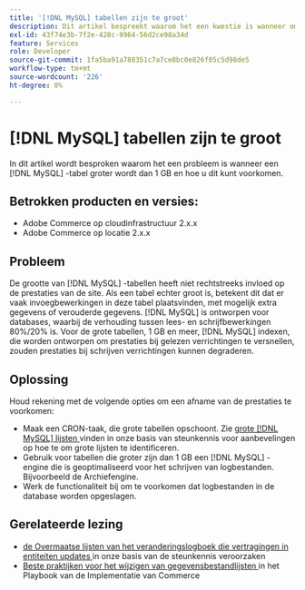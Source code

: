 ```yaml
---
title: '[!DNL MySQL] tabellen zijn te groot'
description: Dit artikel bespreekt waarom het een kwestie is wanneer om het even welke  [!DNL MySQL]  lijst groter wordt dan 1 GB en hoe te om dit te verhinderen.
exl-id: 43f74e3b-7f2e-428c-9964-56d2ce98a34d
feature: Services
role: Developer
source-git-commit: 1fa5ba91a788351c7a7ce8bc0e826f05c5d98de5
workflow-type: tm+mt
source-wordcount: '226'
ht-degree: 0%

---
```


# [!DNL MySQL] tabellen zijn te groot

In dit artikel wordt besproken waarom het een probleem is wanneer een [!DNL MySQL] -tabel groter wordt dan 1 GB en hoe u dit kunt voorkomen.

## Betrokken producten en versies:

* Adobe Commerce op cloudinfrastructuur 2.x.x
* Adobe Commerce op locatie 2.x.x

## Probleem

De grootte van [!DNL MySQL] -tabellen heeft niet rechtstreeks invloed op de prestaties van de site. Als een tabel echter groot is, betekent dit dat er vaak invoegbewerkingen in deze tabel plaatsvinden, met mogelijk extra gegevens of verouderde gegevens. [!DNL MySQL] is ontworpen voor databases, waarbij de verhouding tussen lees- en schrijfbewerkingen 80%/20% is.  Voor de grote tabellen, 1 GB en meer, [!DNL MySQL] indexen, die worden ontworpen om prestaties bij gelezen verrichtingen te versnellen, zouden prestaties bij schrijven verrichtingen kunnen degraderen.

## Oplossing

Houd rekening met de volgende opties om een afname van de prestaties te voorkomen:

* Maak een CRON-taak, die grote tabellen opschoont. Zie [ grote  [!DNL MySQL]  lijsten ](/help/how-to/general/find-large-mysql-tables.md) vinden in onze basis van steunkennis voor aanbevelingen op hoe te om grote lijsten te identificeren.
* Gebruik voor tabellen die groter zijn dan 1 GB een [!DNL MySQL] -engine die is geoptimaliseerd voor het schrijven van logbestanden. Bijvoorbeeld de Archiefengine.
* Werk de functionaliteit bij om te voorkomen dat logbestanden in de database worden opgeslagen.

## Gerelateerde lezing

* [ de Overmaatse lijsten van het veranderingslogboek die vertragingen in entiteiten updates ](https://experienceleague.adobe.com/nl/docs/commerce-knowledge-base/kb/troubleshooting/database/changes-in-the-database-are-not-reflected-on-the-storefront) in onze basis van de steunkennis veroorzaken
* [ Beste praktijken voor het wijzigen van gegevensbestandlijsten ](https://experienceleague.adobe.com/nl/docs/commerce-operations/implementation-playbook/best-practices/development/modifying-core-and-third-party-tables#why-adobe-recommends-avoiding-modifications) in het Playbook van de Implementatie van Commerce
